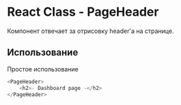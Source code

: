 # React Class - PageHeader

Компонент отвечает за отрисовку header'а на странице.

## Использование

Простое использование
```javascript
<PageHeader>
    <h2>- Dashboard page -</h2>
</PageHeader>
```
